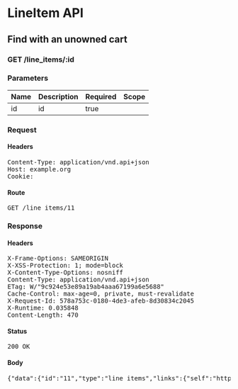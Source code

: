 # LineItem API

## Find with an unowned cart

### GET /line_items/:id

### Parameters

| Name | Description | Required | Scope |
|------|-------------|----------|-------|
| id |  id | true |  |

### Request

#### Headers

<pre>Content-Type: application/vnd.api+json
Host: example.org
Cookie: </pre>

#### Route

<pre>GET /line_items/11</pre>

### Response

#### Headers

<pre>X-Frame-Options: SAMEORIGIN
X-XSS-Protection: 1; mode=block
X-Content-Type-Options: nosniff
Content-Type: application/vnd.api+json
ETag: W/&quot;9c924e53e89a19ab4aaa67199a6e5688&quot;
Cache-Control: max-age=0, private, must-revalidate
X-Request-Id: 578a753c-0180-4de3-afeb-8d30834c2045
X-Runtime: 0.035848
Content-Length: 470</pre>

#### Status

<pre>200 OK</pre>

#### Body

<pre>{"data":{"id":"11","type":"line_items","links":{"self":"http://example.org/line_items/11"},"attributes":{"cart_id":20,"sale_price":"5.0","list_price":"5.0","quantity":1,"created_at":"2017-10-04T20:56:52.790Z","updated_at":"2017-10-04T20:56:52.790Z","source_id":13,"source_type":"Item","source_sku":"IMASKU","options":{}},"relationships":{"cart":{"links":{"self":"http://example.org/line_items/11/relationships/cart","related":"http://example.org/line_items/11/cart"}}}}}</pre>
